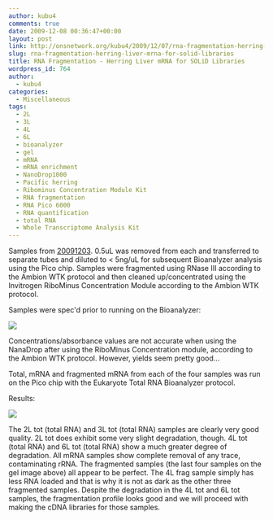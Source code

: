 ```yaml
---
author: kubu4
comments: true
date: 2009-12-08 00:36:47+00:00
layout: post
link: http://onsnetwork.org/kubu4/2009/12/07/rna-fragmentation-herring-liver-mrna-for-solid-libraries/
slug: rna-fragmentation-herring-liver-mrna-for-solid-libraries
title: RNA Fragmentation - Herring Liver mRNA for SOLiD Libraries
wordpress_id: 764
author:
  - kubu4
categories:
  - Miscellaneous
tags:
  - 2L
  - 3L
  - 4L
  - 6L
  - bioanalyzer
  - gel
  - mRNA
  - mRNA enrichment
  - NanoDrop1000
  - Pacific herring
  - Ribominus Concentration Module Kit
  - RNA fragmentation
  - RNA Pico 6000
  - RNA quantification
  - total RNA
  - Whole Transcriptome Analysis Kit
---
```


Samples from [20091203](/Sam%27s+Working+Notebook+Nov-Dec+2009#sjw20091203). 0.5uL was removed from each and transferred to separate tubes and diluted to < 5ng/uL for subsequent Bioanalyzer analysis using the Pico chip. Samples were fragmented using RNase III according to the Ambion WTK protocol and then cleaned up/concentrated using the Invitrogen RiboMinus Concentration Module according to the Ambion WTK protocol.

Samples were spec'd prior to running on the Bioanalyzer:

![](http://eagle.fish.washington.edu/Arabidopsis/RNA%20Spec%20Readings/20091207%20mRNA%20fragmented%20SJW.jpg)

Concentrations/absorbance values are not accurate when using the NanaDrop after using the RiboMinus Concentration module, according to the Ambion WTK protocol. However, yields seem pretty good...

Total, mRNA and fragmented mRNA from each of the four samples was run on the Pico chip with the Eukaryote Total RNA Bioanalyzer protocol.

Results:

![](http://eagle.fish.washington.edu/Arabidopsis/Bioanalyzer%20Data/20091207%20bioanalyzer%20gel.jpg)

The 2L tot (total RNA) and 3L tot (total RNA) samples are clearly very good quality. 2L tot does exhibit some very slight degradation, though. 4L tot (total RNA) and 6L tot (total RNA) show a much greater degree of degradation. All mRNA samples show complete removal of any trace, contaminating rRNA. The fragmented samples (the last four samples on the gel image above) all appear to be perfect. The 4L frag sample simply has less RNA loaded and that is why it is not as dark as the other three fragmented samples. Despite the degradation in the 4L tot and 6L tot samples, the fragmentation profile looks good and we will proceed with making the cDNA libraries for those samples.

